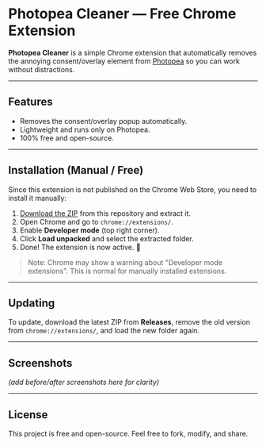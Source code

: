 # Photopea Cleaner — Free Chrome Extension

**Photopea Cleaner** is a simple Chrome extension that automatically removes the annoying consent/overlay element from [Photopea](https://www.photopea.com) so you can work without distractions.

---

## Features
- Removes the consent/overlay popup automatically.
- Lightweight and runs only on Photopea.
- 100% free and open-source.

---

## Installation (Manual / Free)
Since this extension is not published on the Chrome Web Store, you need to install it manually:

1. [Download the ZIP](../../releases) from this repository and extract it.  
2. Open Chrome and go to `chrome://extensions/`.  
3. Enable **Developer mode** (top right corner).  
4. Click **Load unpacked** and select the extracted folder.  
5. Done! The extension is now active. 🎉

> Note: Chrome may show a warning about "Developer mode extensions". This is normal for manually installed extensions.

---

## Updating
To update, download the latest ZIP from **Releases**, remove the old version from `chrome://extensions/`, and load the new folder again.

---

## Screenshots
*(add before/after screenshots here for clarity)*

---

## License
This project is free and open-source. Feel free to fork, modify, and share.
